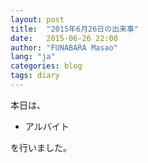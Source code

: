 ```yaml
---
layout: post
title:  "2015年6月26日の出来事"
date:   2015-06-26 22:00
author: "FUNABARA Masao"
lang: "ja"
categories: blog
tags: diary
---
```


本日は、

* アルバイト

を行いました。
